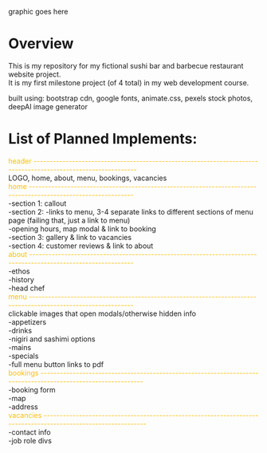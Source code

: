  graphic goes here

 # Overview
 This is my repository for my fictional sushi bar and barbecue restaurant website project.  
 It is my first milestone project (of 4 total) in my web development course.

 
 built using: bootstrap cdn, google fonts, animate.css, pexels stock photos, deepAI image generator
 
 
 
 # List of Planned Implements:
<font color="#fcbe03">header --------------------------------------------------------------------------------------------------------------</font>  
LOGO, home, about, menu, bookings, vacancies  
<font color="#fcbe03">home --------------------------------------------------------------------------------------------------------------</font>  
 -section 1: callout  
 -section 2: -links to menu, 3-4 separate links to different sections of menu page (failing that, just a link to menu)  
             -opening hours, map modal & link to booking  
 -section 3: gallery & link to vacancies  
 -section 4: customer reviews & link to about  
<font color="#fcbe03">about --------------------------------------------------------------------------------------------------------------</font>  
 -ethos  
 -history  
 -head chef  
<font color="#fcbe03">menu --------------------------------------------------------------------------------------------------------------</font>  
 clickable images that open modals/otherwise hidden info  
  -appetizers  
  -drinks  
  -nigiri and sashimi options  
  -mains  
  -specials  
  -full menu button links to pdf  
<font color="#fcbe03">bookings --------------------------------------------------------------------------------------------------------------</font>  
 -booking form  
 -map  
 -address  
<font color="#fcbe03">vacancies --------------------------------------------------------------------------------------------------------------</font>  
 -contact info  
 -job role divs  
 